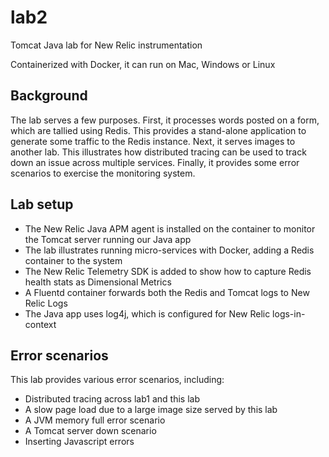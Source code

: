 # lab2
Tomcat Java lab for New Relic instrumentation

Containerized with Docker, it can run on Mac, Windows or Linux

## Background

The lab serves a few purposes. First, it processes words posted on a form, which are tallied using Redis.
This provides a stand-alone application to generate some traffic to the Redis instance.
Next, it serves images to another lab. This illustrates how distributed tracing
can be used to track down an issue across multiple services.
Finally, it provides some error scenarios to exercise the monitoring system.

## Lab setup

* The New Relic Java APM agent is installed on the container to monitor the Tomcat server running our Java app
* The lab illustrates running micro-services with Docker, adding a Redis container to the system
* The New Relic Telemetry SDK is added to show how to capture Redis health stats as Dimensional Metrics
* A Fluentd container forwards both the Redis and Tomcat logs to New Relic Logs
* The Java app uses log4j, which is configured for New Relic logs-in-context

## Error scenarios 

This lab provides various error scenarios, including:

* Distributed tracing across lab1 and this lab
* A slow page load due to a large image size served by this lab
* A JVM memory full error scenario
* A Tomcat server down scenario
* Inserting Javascript errors

